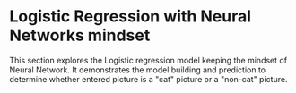 # Logistic Regression with Neural Networks mindset
This section explores the Logistic regression model keeping the mindset of Neural Network. It demonstrates the model building and prediction to determine whether entered picture is a "cat" picture or a "non-cat" picture.
